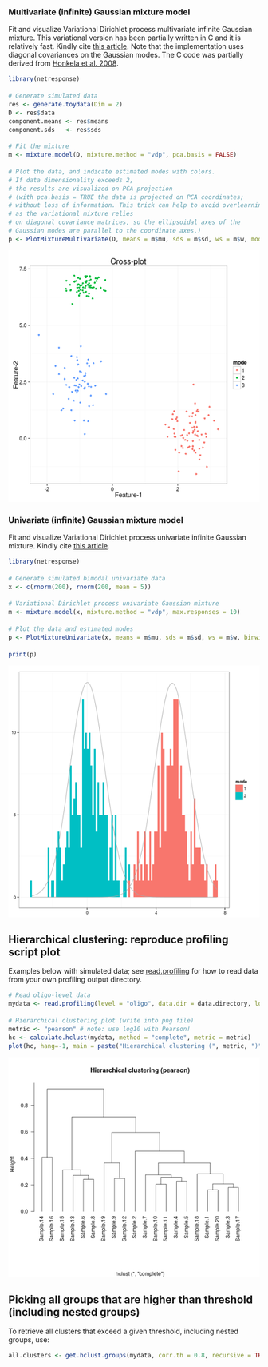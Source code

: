 


### Multivariate (infinite) Gaussian mixture model

Fit and visualize Variational Dirichlet process multivariate infinite Gaussian mixture. This variational version has been partially written in C and it is relatively fast. Kindly cite [this article](http://bioinformatics.oxfordjournals.org/content/26/21/2713.short). Note that the implementation uses diagonal covariances on the Gaussian modes. The C code was partially derived from [Honkela et al. 2008](http://www.sciencedirect.com/science/article/pii/S0925231208000659).


```r
library(netresponse)

# Generate simulated data
res <- generate.toydata(Dim = 2)
D <- res$data
component.means <- res$means
component.sds   <- res$sds

# Fit the mixture
m <- mixture.model(D, mixture.method = "vdp", pca.basis = FALSE)

# Plot the data, and indicate estimated modes with colors. 
# If data dimensionality exceeds 2, 
# the results are visualized on PCA projection
# (with pca.basis = TRUE the data is projected on PCA coordinates;
# without loss of information. This trick can help to avoid overlearning 
# as the variational mixture relies
# on diagonal covariance matrices, so the ellipsoidal axes of the 
# Gaussian modes are parallel to the coordinate axes.)
p <- PlotMixtureMultivariate(D, means = m$mu, sds = m$sd, ws = m$w, modes = apply(m$qofz,1,which.max))
```

![plot of chunk LCA2](figure/LCA2-1.png) 

### Univariate (infinite) Gaussian mixture model

Fit and visualize Variational Dirichlet process univariate infinite Gaussian mixture. Kindly cite [this article](http://bioinformatics.oxfordjournals.org/content/26/21/2713.short).


```r
library(netresponse)

# Generate simulated bimodal univariate data
x <- c(rnorm(200), rnorm(200, mean = 5))

# Variational Dirichlet process univariate Gaussian mixture
m <- mixture.model(x, mixture.method = "vdp", max.responses = 10) 

# Plot the data and estimated modes
p <- PlotMixtureUnivariate(x, means = m$mu, sds = m$sd, ws = m$w, binwidth = 0.1, qofz = m$qofz)

print(p)
```

![plot of chunk LCA1](figure/LCA1-1.png) 


## Hierarchical clustering: reproduce profiling script plot 

Examples below with simulated data; see [read.profiling](reading) for how to read data from your own profiling output directory.


```r
# Read oligo-level data
mydata <- read.profiling(level = "oligo", data.dir = data.directory, log10 = TRUE)  

# Hierarchical clustering plot (write into png file)
metric <- "pearson" # note: use log10 with Pearson!
hc <- calculate.hclust(mydata, method = "complete", metric = metric)
plot(hc, hang=-1, main = paste("Hierarchical clustering (", metric, ")", sep = ""), las = 1, xlab = "")
```

![plot of chunk clustering-example](figure/clustering-example-1.png) 

## Picking all groups that are higher than threshold (including nested groups)

To retrieve all clusters that exceed a given threshold, including nested groups, use:


```r
all.clusters <- get.hclust.groups(mydata, corr.th = 0.8, recursive = TRUE, min.size = 2, metric = "pearson") 
```


